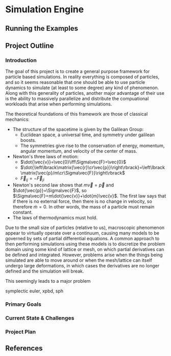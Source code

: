 # Simulation Engine

## Running the Examples

## Project Outline

### Introduction

The goal of this project is to create a general purpose framework for particle based simulations. In reality everything is composed of particles, and so it seems reasonable that one should be able to use particle dynamics to simulate (at least to some degree) any kind of phenomenon. Along with this generality of particles, another major advantage of their use is the ability to massively parallelize and distribute the compuational workloads that arise when performing simulations.

The theoretical foundations of this framework are those of classical mechanics:
- The structure of the spacetime is given by the Galilean Group:
    - Euclidean space, a universal time, and symmetry under galilean boosts.
    - The symmetries give rise to the conservation of energy, momentum, angular momentum, and velocity of the center of mass.
- Newton's three laws of motion:
    - $\dot{\vec{v}}=\vec{0}\iff\Sigma\vec{F}=\vec{0}$
    - $\dot{\left\lbrack\matrix{\vec{r}\cr\vec{p}}\right\rbrack}=\left\lbrack\matrix{\vec{p}/m\cr\Sigma\vec{F}}\right\rbrack$
    - $\vec{F} _{ij}=-\vec{F} _{ji}$
- Newton's second law shows that $m\vec{v}=\vec{p}$ and $\dot{\vec{p}}=\Sigma\vec{F}$, so $\Sigma\vec{F}=m\dot{\vec{v}}+\dot{m}\vec{v}$. The first law says that if there is no external force, then there is no change in velocity, so therefore $\dot{m}=0$. In other words, the mass of a particle must remain constant.
- The laws of thermodynamics must hold.

Due to the small size of particles (relative to us), macroscopic phenomenon appear to virtually operate over a continuum, causing many models to be governed by sets of partial differential equations. A common approach to then performing simulations using these models is to discretize the problem domain using some kind of lattice or mesh, on which partial derivatives can be defined and integrated. However, problems arise when the things being simulated are able to move around or when the mesh/lattice can itself undergo large deformations, in which cases the derivatives are no longer defined and the simulation will break.

This seemingly leads to a major problem

symplectic euler, xpbd, sph

### Primary Goals

### Current State & Challenges

### Project Plan

## References